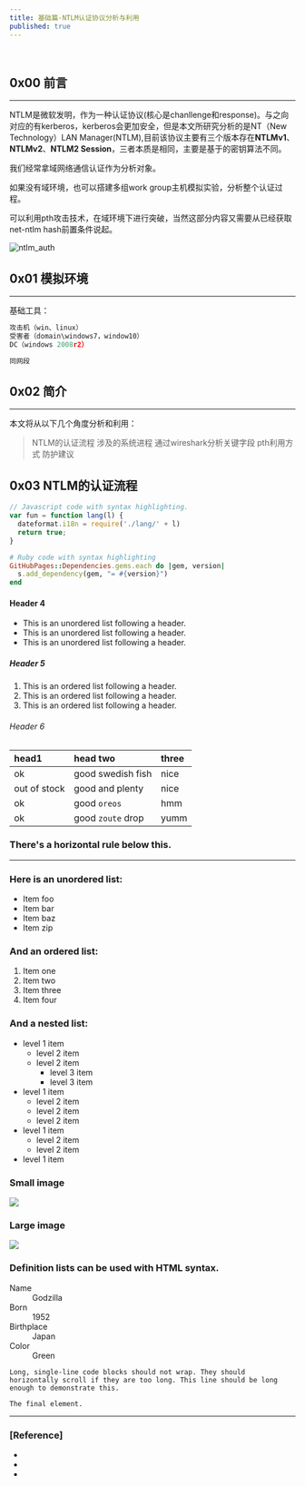 ```yaml
---
title: 基础篇-NTLM认证协议分析与利用
published: true
--- 
```

&nbsp;

## 0x00 前言
----
NTLM是微软发明，作为一种认证协议(核心是chanllenge和response)。与之向对应的有kerberos，kerberos会更加安全，但是本文所研究分析的是NT（New Technology）LAN Manager(NTLM),目前该协议主要有三个版本存在**NTLMv1**、**NTLMv2**、**NTLM2 Session**，三者本质是相同，主要是基于的密钥算法不同。  

我们经常拿域网络通信认证作为分析对象。  

如果没有域环境，也可以搭建多组work group主机模拟实验，分析整个认证过程。  

可以利用pth攻击技术，在域环境下进行突破，当然这部分内容又需要从已经获取net-ntlm hash前置条件说起。  

![ntlm_auth](https://cer1vk.github.io/image/2021-2/ntlm_auth_20210216.png)

## 0x01 模拟环境
----
基础工具：  
```js
攻击机（win、linux）
受害者（domain\windows7，window10）
DC（windows 2008r2）

同网段
```
## 0x02 简介
----
本文将从以下几个角度分析和利用：
> NTLM的认证流程
> 涉及的系统进程
> 通过wireshark分析关键字段
> pth利用方式
> 防护建议

## 0x03 NTLM的认证流程






```js
// Javascript code with syntax highlighting.
var fun = function lang(l) {
  dateformat.i18n = require('./lang/' + l)
  return true;
}
```

```ruby
# Ruby code with syntax highlighting
GitHubPages::Dependencies.gems.each do |gem, version|
  s.add_dependency(gem, "= #{version}")
end
```

#### [](#header-4)Header 4

*   This is an unordered list following a header.
*   This is an unordered list following a header.
*   This is an unordered list following a header.

##### [](#header-5)Header 5

1.  This is an ordered list following a header.
2.  This is an ordered list following a header.
3.  This is an ordered list following a header.

###### [](#header-6)Header 6

| head1        | head two          | three |
|:-------------|:------------------|:------|
| ok           | good swedish fish | nice  |
| out of stock | good and plenty   | nice  |
| ok           | good `oreos`      | hmm   |
| ok           | good `zoute` drop | yumm  |

### There's a horizontal rule below this.

* * *

### Here is an unordered list:

*   Item foo
*   Item bar
*   Item baz
*   Item zip

### And an ordered list:

1.  Item one
1.  Item two
1.  Item three
1.  Item four

### And a nested list:

- level 1 item
  - level 2 item
  - level 2 item
    - level 3 item
    - level 3 item
- level 1 item
  - level 2 item
  - level 2 item
  - level 2 item
- level 1 item
  - level 2 item
  - level 2 item
- level 1 item

### Small image

![](https://assets-cdn.github.com/images/icons/emoji/octocat.png)

### Large image

![](https://guides.github.com/activities/hello-world/branching.png)


### Definition lists can be used with HTML syntax.

<dl>
<dt>Name</dt>
<dd>Godzilla</dd>
<dt>Born</dt>
<dd>1952</dd>
<dt>Birthplace</dt>
<dd>Japan</dd>
<dt>Color</dt>
<dd>Green</dd>
</dl>

```
Long, single-line code blocks should not wrap. They should horizontally scroll if they are too long. This line should be long enough to demonstrate this.
```

```
The final element.
```
----
### [Reference]
* 
*  
*  
